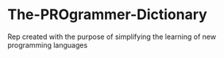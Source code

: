 # The-PROgrammer-Dictionary
Rep created with the purpose of simplifying the learning of new programming languages
